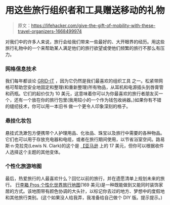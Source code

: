 # 用这些旅行组织者和工具赠送移动的礼物

> 原文：<https://lifehacker.com/give-the-gift-of-mobility-with-these-travel-organizers-1668499974>

对我们中的许多人来说，旅行会给我们带来一些最好的、大开眼界的经历。用这些旅行礼物中的一个来帮助某人满足他们的旅行欲望或使他们频繁的旅行不那么有压力。



### 网格信息技术

我们每年都谈论 [GRID-IT](http://smile.amazon.com/Cocoon-CPG10BK-Grid-It-Organizer-Black/dp/B002HU27UW?asc_campaign=InlineText&asc_refurl=https://lifehacker.com/give-the-gift-of-mobility-with-these-travel-organizers-1668499974&asc_source=&tag=kinjalifehackerlink-20) ，因为它仍然是我们最喜欢的组织工具 之一。松紧带网格可帮助您安全地固定和整理(和重新整理)所有物品，从耳机和电源插头到唇膏管和药瓶。它们的起价仅为 10 美元，这意味着你可以为你最喜欢的旅行者朋友买一个，还有一个放在你的旅行包里(我用较小的一个作为钱包收纳器。)如果你有不错的缝纫技术，你可以用一本旧书 做一个更令人印象深刻的格子。

### 悬挂化妆包

悬挂式洗漱包方便携带个人护理用品、化妆品、珠宝以及旅行中需要的各种物品。它们也可以用于存放充电器和电缆，或者在旅行期间使用，以节省浴室空间。路易斯·n·克拉克(Lewis N. Clark)的这个是 [【亚马逊](http://smile.amazon.com/Lewis-N-Clark-Hanging-Toiletry/dp/B002P0XMYO?asc_campaign=InlineText&asc_refurl=https://lifehacker.com/give-the-gift-of-mobility-with-these-travel-organizers-1668499974&asc_source=&tag=kinjalifehackerlink-20) 上的 17 美元，但你可以根据收件人选择这个主题的其他变体。

### 个性化旅游地图

最后，热爱旅行的人最喜欢什么？回忆以前的旅行，并在遗愿清单上规划未来的旅行。 [行李箱 Pros 个性化世界旅行地图](http://smile.amazon.com/Luggage-Pros-Personalized-World-Travel/dp/B003TPVRDC?asc_campaign=InlineText&asc_refurl=https://lifehacker.com/give-the-gift-of-mobility-with-these-travel-organizers-1668499974&asc_source=&tag=kinjalifehackerlink-20)(169 美元)是一种既能做到又能同时装饰家居的方式。该地图带有颜色协调的大头针，以标记你去过的地方、梦想中的度假地和其他旅行类别。(这个如果没人给我弄，我准备给自己做个 DIY 版。提示提示。)